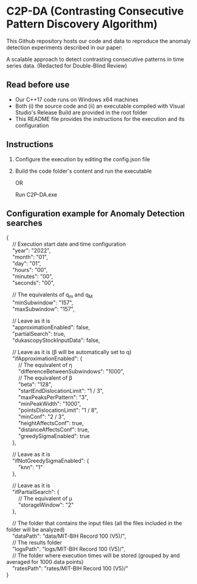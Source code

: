 # C2P-DA (Contrasting Consecutive Pattern Discovery Algorithm)
This Github repository hosts our code and data to reproduce the anomaly detection experiments described in our paper:

A scalable approach to detect contrasting consecutive patterns in time series data. (Redacted for Double-Blind Review)

## Read before use
   - Our C++17 code runs on Windows x64 machines
   - Both (i) the source code and (ii) an executable compiled with Visual Studio's Release Build are provided in the root folder
   - This README file provides the instructions for the execution and its configuration

## Instructions
1) Configure the execution by editing the config.json file
2) Build the code folder's content and run the executable

   OR
   
   Run C2P-DA.exe

## Configuration example for Anomaly Detection searches
{  
&nbsp;&nbsp;&nbsp;&nbsp;// Execution start date and time configuration  
&nbsp;&nbsp;&nbsp;&nbsp;"year": "2022",  
&nbsp;&nbsp;&nbsp;&nbsp;"month": "01",  
&nbsp;&nbsp;&nbsp;&nbsp;"day": "01",  
&nbsp;&nbsp;&nbsp;&nbsp;"hours": "00",  
&nbsp;&nbsp;&nbsp;&nbsp;"minutes": "00",  
&nbsp;&nbsp;&nbsp;&nbsp;"seconds": "00",  
  
&nbsp;&nbsp;&nbsp;&nbsp;// The equivalents of q<sub>m</sub> and q<sub>M</sub>  
&nbsp;&nbsp;&nbsp;&nbsp;"minSubwindow": "157",  
&nbsp;&nbsp;&nbsp;&nbsp;"maxSubwindow": "157",  
  
&nbsp;&nbsp;&nbsp;&nbsp;// Leave as it is  
&nbsp;&nbsp;&nbsp;&nbsp;"approximationEnabled": false,  
&nbsp;&nbsp;&nbsp;&nbsp;"partialSearch": true,  
&nbsp;&nbsp;&nbsp;&nbsp;"dukascopyStockInputData": false,  
  
&nbsp;&nbsp;&nbsp;&nbsp;// Leave as it is (β will be automatically set to q)  
&nbsp;&nbsp;&nbsp;&nbsp;"ifApproximationEnabled": {  
&nbsp;&nbsp;&nbsp;&nbsp;&nbsp;&nbsp;&nbsp;&nbsp;// The equivalent of η  
&nbsp;&nbsp;&nbsp;&nbsp;&nbsp;&nbsp;&nbsp;&nbsp;"differenceBetweenSubwindows": "1000",  
&nbsp;&nbsp;&nbsp;&nbsp;&nbsp;&nbsp;&nbsp;&nbsp;// The equivalent of β  
&nbsp;&nbsp;&nbsp;&nbsp;&nbsp;&nbsp;&nbsp;&nbsp;"beta": "128",  
&nbsp;&nbsp;&nbsp;&nbsp;&nbsp;&nbsp;&nbsp;&nbsp;"startEndDislocationLimit": "1 / 3",  
&nbsp;&nbsp;&nbsp;&nbsp;&nbsp;&nbsp;&nbsp;&nbsp;"maxPeaksPerPattern": "3",  
&nbsp;&nbsp;&nbsp;&nbsp;&nbsp;&nbsp;&nbsp;&nbsp;"minPeakWidth": "1000",  
&nbsp;&nbsp;&nbsp;&nbsp;&nbsp;&nbsp;&nbsp;&nbsp;"pointsDislocationLimit": "1 / 8",  
&nbsp;&nbsp;&nbsp;&nbsp;&nbsp;&nbsp;&nbsp;&nbsp;"minConf": "2 / 3",  
&nbsp;&nbsp;&nbsp;&nbsp;&nbsp;&nbsp;&nbsp;&nbsp;"heightAffectsConf": true,  
&nbsp;&nbsp;&nbsp;&nbsp;&nbsp;&nbsp;&nbsp;&nbsp;"distanceAffectsConf": true,  
&nbsp;&nbsp;&nbsp;&nbsp;&nbsp;&nbsp;&nbsp;&nbsp;"greedySigmaEnabled": true  
&nbsp;&nbsp;&nbsp;&nbsp;},  
  
&nbsp;&nbsp;&nbsp;&nbsp;// Leave as it is  
&nbsp;&nbsp;&nbsp;&nbsp;"ifNotGreedySigmaEnabled": {  
&nbsp;&nbsp;&nbsp;&nbsp;&nbsp;&nbsp;&nbsp;&nbsp;"knn": "1"  
&nbsp;&nbsp;&nbsp;&nbsp;},  
  
&nbsp;&nbsp;&nbsp;&nbsp;// Leave as it is  
&nbsp;&nbsp;&nbsp;&nbsp;"ifPartialSearch": {  
&nbsp;&nbsp;&nbsp;&nbsp;&nbsp;&nbsp;&nbsp;&nbsp;// The equivalent of µ  
&nbsp;&nbsp;&nbsp;&nbsp;&nbsp;&nbsp;&nbsp;&nbsp;"storageWindow": "2"  
&nbsp;&nbsp;&nbsp;&nbsp;},  
  
&nbsp;&nbsp;&nbsp;&nbsp;// The folder that contains the input files (all the files included in the folder will be analyzed)  
&nbsp;&nbsp;&nbsp;&nbsp;"dataPath": "data/MIT-BIH Record 100 (V5)/",  
&nbsp;&nbsp;&nbsp;&nbsp;// The results folder  
&nbsp;&nbsp;&nbsp;&nbsp;"logsPath": "logs/MIT-BIH Record 100 (V5)/",  
&nbsp;&nbsp;&nbsp;&nbsp;// The folder where execution times will be stored (grouped by and averaged for 1000 data points)  
&nbsp;&nbsp;&nbsp;&nbsp;"ratesPath": "rates/MIT-BIH Record 100 (V5)/"  
}
